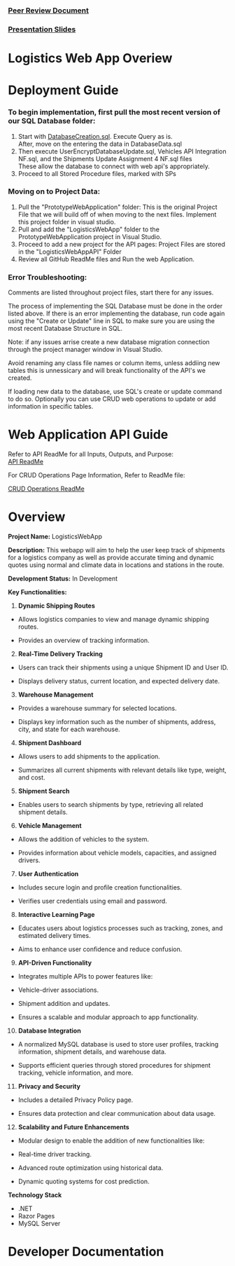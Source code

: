 ### [Peer Review Document](https://1drv.ms/w/c/5cfc798acaccf72b/ES4ew7QUL01EomAFdy6rknAB0UelHyLcDlui1vfIHMAJVw?e=nhm3Qu)

### [Presentation Slides](https://1drv.ms/p/c/5cfc798acaccf72b/Ebarx9nYYFpOkJbF0VgrIj0Bp8EUxfokF3LMXskmMldMPA?e=TNToMZ)

# Logistics Web App Overiew


# Deployment Guide
### To begin implementation, first pull the most recent version of our SQL Database folder: 
1. Start with [DatabaseCreation.sql](https://github.com/ncf00003/LogisticsWebApplication/blob/main/SQL/DatabaseData.sql). Execute Query as is.
   <br> After, move on the entering the data in DatabaseData.sql
2. Then execute UserEncryptDatabaseUpdate.sql, Vehicles API Integration NF.sql, and the Shipments Update Assignment 4 NF.sql files
   <br> These allow the database to connect with web api's appropriately.
3. Proceed to all Stored Procedure files, marked with SPs
### Moving on to Project Data:
1. Pull the "PrototypeWebApplication" folder: This is the original Project File that we will build off of when moving to the next files. Implement this project folder in visual studio.
2. Pull and add the "LogisticsWebApp" folder to the PrototypeWebApplication project in Visual Studio.
3. Proceed to add a new project for the API pages: Project Files are stored in the "LogisticsWebAppAPI" Folder
4. Review all GitHub ReadMe files and Run the web Application.

### Error Troubleshooting:
Comments are listed throughout project files, start there for any issues. 
<p> The process of implementing the SQL Database must be done in the order listed above. If there is an error implementing the database, run code again using the "Create or Update" line in SQL to make sure you are using the most recent Database Structure in SQL. </p>
Note: if any issues arrise create a new database migration connection through the project manager window in Visual Studio.
<p> Avoid renaming any class file names or column items, unless addiing new tables this is unnessicary and will break functionality of the API's we created. 
</p> 
If loading new data to the database, use SQL's create or update command to do so. Optionally you can use CRUD web operations to update or add information in specific tables.    

# Web Application API Guide
Refer to API ReadMe for all Inputs, Outputs, and Purpose: <br>
[API ReadMe](https://github.com/ncf00003/LogisticsWebApplication/tree/main/LogisticsWebAppAPI#readme)

<p> For CRUD Operations Page Information, Refer to ReadMe file: <br>

   [CRUD Operations ReadMe](https://github.com/ncf00003/LogisticsWebApplication/blob/main/PrototypeWebApplication/ReadMeA5.md)
   
# Overview
**Project Name:** LogisticsWebApp

**Description:** This webapp will aim to help the user keep track of shipments for a logistics company as well as provide accurate timing and dynamic quotes using normal and climate data in locations and stations in the route. 

**Development Status:** In Development

**Key Functionalities:**
1.	**Dynamic Shipping Routes**

- Allows logistics companies to view and manage dynamic shipping routes.

- Provides an overview of tracking information.

2.	**Real-Time Delivery Tracking**

- Users can track their shipments using a unique Shipment ID and User ID.

- Displays delivery status, current location, and expected delivery date.

3.	**Warehouse Management**

- Provides a warehouse summary for selected locations.

- Displays key information such as the number of shipments, address, city, and state for each warehouse.

4.	**Shipment Dashboard**

- Allows users to add shipments to the application.

- Summarizes all current shipments with relevant details like type, weight, and cost.

5.	**Shipment Search**

- Enables users to search shipments by type, retrieving all related shipment details.

6.	**Vehicle Management**

- Allows the addition of vehicles to the system.

- Provides information about vehicle models, capacities, and assigned drivers.

7.	**User Authentication**

- Includes secure login and profile creation functionalities.

- Verifies user credentials using email and password.

8.	**Interactive Learning Page**

- Educates users about logistics processes such as tracking, zones, and estimated delivery times.

- Aims to enhance user confidence and reduce confusion.

9.	**API-Driven Functionality**

- Integrates multiple APIs to power features like:

- Vehicle-driver associations.

- Shipment addition and updates.

- Ensures a scalable and modular approach to app functionality.

10.	**Database Integration**

- A normalized MySQL database is used to store user profiles, tracking information, shipment details, and warehouse data.

- Supports efficient queries through stored procedures for shipment tracking, vehicle information, and more.

11.	**Privacy and Security**

- Includes a detailed Privacy Policy page.

- Ensures data protection and clear communication about data usage.

12.	**Scalability and Future Enhancements**

- Modular design to enable the addition of new functionalities like:

- Real-time driver tracking.

- Advanced route optimization using historical data.

- Dynamic quoting systems for cost prediction.

**Technology Stack**

- .NET
- Razor Pages
- MySQL Server


# Developer Documentation



